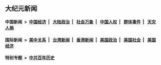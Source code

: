 ## 大纪元新闻

#### 中国新闻 &nbsp;>&nbsp; [中国经济](indexes/ncid283/README.md?05221645) &nbsp;| &nbsp; [大陆政治](indexes/ncid277/README.md?05221645) &nbsp;| &nbsp; [社会万象](indexes/ncid282/README.md?05221645) &nbsp;| &nbsp; [中国人权](indexes/ncid278/README.md?05221645) &nbsp;| &nbsp; [群体事件](indexes/ncid279/README.md?05221645) &nbsp;| &nbsp; [天灾人祸](indexes/ncid280/README.md?05221645)

#### 国际新闻 &nbsp;>&nbsp; [美中关系](indexes/nf1412576/README.md?05221645) &nbsp;| &nbsp; [台湾新闻](indexes/ncid1349361/README.md?05221645) &nbsp;| &nbsp; [香港新闻](indexes/ncid1349362/README.md?05221645) &nbsp;| &nbsp; [美国政治](indexes/ncid1078159/README.md?05221645) &nbsp;| &nbsp; [美国社会](indexes/ncid1078160/README.md?05221645) &nbsp;| &nbsp; [美国经济](indexes/ncid1078158/README.md?05221645)

#### 特别专题 &nbsp;>&nbsp; [中共百年历史](https://github.com/epoch-news/epoch-special/blob/master/README.md?05221645)  
